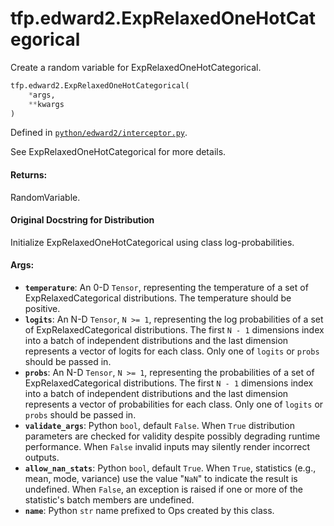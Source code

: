 <div itemscope itemtype="http://developers.google.com/ReferenceObject">
<meta itemprop="name" content="tfp.edward2.ExpRelaxedOneHotCategorical" />
<meta itemprop="path" content="Stable" />
</div>

# tfp.edward2.ExpRelaxedOneHotCategorical

Create a random variable for ExpRelaxedOneHotCategorical.

``` python
tfp.edward2.ExpRelaxedOneHotCategorical(
    *args,
    **kwargs
)
```



Defined in [`python/edward2/interceptor.py`](https://github.com/tensorflow/probability/tree/master/tensorflow_probability/python/edward2/interceptor.py).

<!-- Placeholder for "Used in" -->

See ExpRelaxedOneHotCategorical for more details.

#### Returns:

RandomVariable.


#### Original Docstring for Distribution

Initialize ExpRelaxedOneHotCategorical using class log-probabilities.

#### Args:


* <b>`temperature`</b>: An 0-D `Tensor`, representing the temperature
  of a set of ExpRelaxedCategorical distributions. The temperature should
  be positive.
* <b>`logits`</b>: An N-D `Tensor`, `N >= 1`, representing the log probabilities
  of a set of ExpRelaxedCategorical distributions. The first
  `N - 1` dimensions index into a batch of independent distributions and
  the last dimension represents a vector of logits for each class. Only
  one of `logits` or `probs` should be passed in.
* <b>`probs`</b>: An N-D `Tensor`, `N >= 1`, representing the probabilities
  of a set of ExpRelaxedCategorical distributions. The first
  `N - 1` dimensions index into a batch of independent distributions and
  the last dimension represents a vector of probabilities for each
  class. Only one of `logits` or `probs` should be passed in.
* <b>`validate_args`</b>: Python `bool`, default `False`. When `True` distribution
  parameters are checked for validity despite possibly degrading runtime
  performance. When `False` invalid inputs may silently render incorrect
  outputs.
* <b>`allow_nan_stats`</b>: Python `bool`, default `True`. When `True`, statistics
  (e.g., mean, mode, variance) use the value "`NaN`" to indicate the
  result is undefined. When `False`, an exception is raised if one or
  more of the statistic's batch members are undefined.
* <b>`name`</b>: Python `str` name prefixed to Ops created by this class.